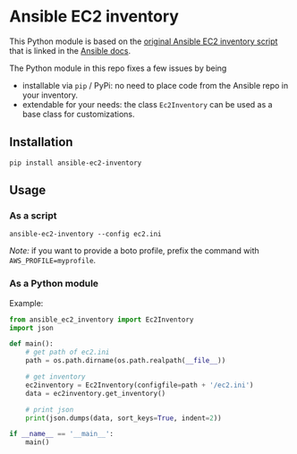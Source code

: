 # Ansible EC2 inventory

This Python module is based on the [original Ansible EC2 inventory script](https://raw.githubusercontent.com/ansible/ansible/devel/contrib/inventory/ec2.py) that is linked in the [Ansible docs](http://docs.ansible.com/ansible/intro_dynamic_inventory.html#example-aws-ec2-external-inventory-script).

The Python module in this repo fixes a few issues by being

 * installable via `pip` / PyPi: no need to place code from the Ansible repo in your inventory.
 * extendable for your needs: the class `Ec2Inventory` can be used as a base class for customizations.

## Installation
```
pip install ansible-ec2-inventory
```
## Usage
### As a script
```
ansible-ec2-inventory --config ec2.ini
```
*Note:* if you want to provide a boto profile, prefix the command with
`AWS_PROFILE=myprofile`.

### As a Python module
Example:
```python
from ansible_ec2_inventory import Ec2Inventory
import json

def main():
    # get path of ec2.ini
    path = os.path.dirname(os.path.realpath(__file__))

    # get inventory
    ec2inventory = Ec2Inventory(configfile=path + '/ec2.ini')
    data = ec2inventory.get_inventory()

    # print json
    print(json.dumps(data, sort_keys=True, indent=2))

if __name__ == '__main__':
    main()
```

